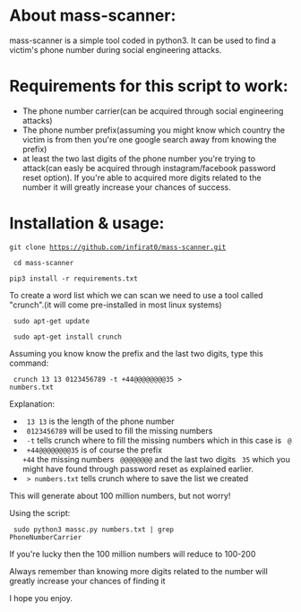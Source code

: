 # About mass-scanner:

mass-scanner is a simple tool coded in python3. It can be used to find a victim's phone number during social engineering attacks.


# Requirements for this script to work:
* The phone number carrier(can be acquired through social engineering attacks)
* The phone number prefix(assuming you might know which country the victim is from then you're one google search away from knowing the prefix)
* at least the two last digits of the phone number you're trying to attack(can easly be acquired through instagram/facebook password reset option).
If you're able to acquired more digits related to the number it will greatly increase your chances of success.




# Installation & usage:
<code>git clone https://github.com/infirat0/mass-scanner.git</code>

<code> cd mass-scanner </code>

<code>pip3 install -r requirements.txt</code>

To create a word list which we can scan we need to use a tool called "crunch".(it will come pre-installed in most linux systems)

<code> sudo apt-get update </code>

<code> sudo apt-get install crunch </code>

Assuming you know know the prefix and the last two digits, type this command:

<code> crunch 13 13 0123456789 -t +44@@@@@@@@35 > numbers.txt</code>

Explanation:
* <code> 13 13</code> is the length of the phone number
* <code> 0123456789</code> will be used to fill the missing numbers
* <code> -t</code> tells crunch where to fill the missing numbers which in this case is <code> @</code>
* <code> +44@@@@@@@@35</code> is of course the prefix <code> +44</code> the missing numbers <code> @@@@@@@@</code> and the last two digits <code> 35</code> which you might have found through password reset as explained earlier.
* <code> > numbers.txt</code> tells crunch where to save the list we created

This will generate about 100 million numbers, but not worry!

Using the script:

<code> sudo python3 massc.py numbers.txt | grep PhoneNumberCarrier</code>

If you're lucky then the 100 million numbers will reduce to 100-200

Always remember than knowing more digits related to the number will greatly increase your chances of finding it

I hope you enjoy.
  
  
